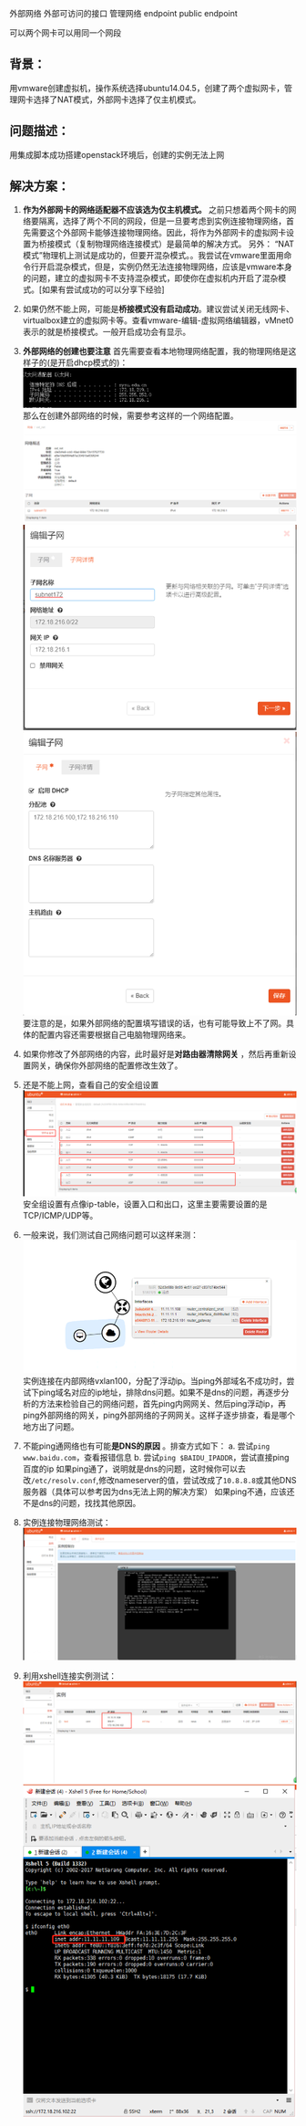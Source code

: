 外部网络
外部可访问的接口
管理网络
endpoint
public endpoint

可以两个网卡可以用同一个网段

## 背景：
用vmware创建虚拟机，操作系统选择ubuntu14.04.5，创建了两个虚拟网卡，管理网卡选择了NAT模式，外部网卡选择了仅主机模式。

## 问题描述：
用集成脚本成功搭建openstack环境后，创建的实例无法上网

## 解决方案：
1. **作为外部网卡的网络适配器不应该选为仅主机模式。** 之前只想着两个网卡的网络要隔离，选择了两个不同的网段，但是一旦要考虑到实例连接物理网络，首先需要这个外部网卡能够连接物理网络。因此，将作为外部网卡的虚拟网卡设置为桥接模式（复制物理网络连接模式）是最简单的解决方式。
另外： “NAT模式”物理机上测试是成功的，但要开混杂模式。。我尝试在vmware里面用命令行开启混杂模式，但是，实例仍然无法连接物理网络，应该是vmware本身的问题，建立的虚拟网卡不支持混杂模式，即使你在虚拟机内开启了混杂模式。[如果有尝试成功的可以分享下经验]

2. 如果仍然不能上网，可能是**桥接模式没有启动成功**。建议尝试关闭无线网卡、virtualbox建立的虚拟网卡等。查看vmware-编辑-虚拟网络编辑器，vMnet0表示的就是桥接模式。一般开启成功会有显示。

3. **外部网络的创建也要注意**
首先需要查看本地物理网络配置，我的物理网络是这样子的(是开启dhcp模式的)：
![](assets/markdown-img-paste-20180509105132573.png)
那么在创建外部网络的时候，需要参考这样的一个网络配置。
![](assets/markdown-img-paste-20180509105249344.png)
![](assets/markdown-img-paste-20180509105302979.png)
![](assets/markdown-img-paste-2018050910531469.png)
要注意的是，如果外部网络的配置填写错误的话，也有可能导致上不了网。具体的配置内容还需要根据自己电脑物理网络来。

4. 如果你修改了外部网络的内容，此时最好是**对路由器清除网关** ，然后再重新设置网关，确保你外部网络的配置修改生效了。

5. 还是不能上网，查看自己的安全组设置
![](assets/markdown-img-paste-20180509105613124.png)
安全组设置有点像ip-table，设置入口和出口，这里主要需要设置的是TCP/ICMP/UDP等。

6. 一般来说，我们测试自己网络问题可以这样来测：
![](assets/markdown-img-paste-20180509111658827.png)
实例连接在内部网络vxlan100，分配了浮动ip。当ping外部域名不成功时，尝试下ping域名对应的ip地址，排除dns问题。如果不是dns的问题，再逐步分析的方法来检验自己的网络问题，首先ping内网网关、然后ping浮动ip，再ping外部网络的网关，ping外部网络的子网网关。这样子逐步排查，看是哪个地方出了问题。

7. 不能ping通网络也有可能**是DNS的原因** 。排查方式如下：
a. 尝试`ping www.baidu.com`，查看报错信息
b. 尝试`ping $BAIDU_IPADDR`，尝试直接ping百度的ip
    如果ping通了，说明就是dns的问题，这时候你可以去改`/etc/resolv.conf`,修改nameserver的值，尝试改成了`10.8.8.8`或其他DNS服务器（具体可以参考因为dns无法上网的解决方案）
    如果ping不通，应该还不是dns的问题，找找其他原因。

8. 实例连接物理网络测试：
![](assets/markdown-img-paste-20180509120021820.png)

9. 利用xshell连接实例测试：
![](assets/markdown-img-paste-20180509120051767.png)
![](assets/markdown-img-paste-20180509140315999.png)
